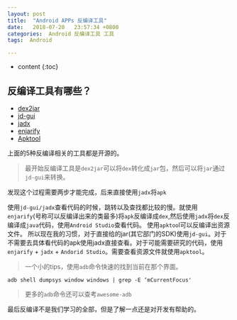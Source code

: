 ```yaml
---
layout: post
title:  "Android APPs 反编译工具"
date:   2018-07-20   23:57:34 +0800
categories:  Android 反编译工具 工具
tags:  Android

---
```


* content
{:toc}
## 反编译工具有哪些？

* [dex2jar]( https://github.com/pxb1988/dex2jar)
* [jd-gui](https://github.com/java-decompiler/jd-gui)
* [jadx](https://github.com/skylot/jadx)
* [enjarify](https://github.com/google/enjarify)
* [Apktool](https://github.com/iBotPeaches/Apktool)

上面的5种反编译相关的工具都是开源的。

> 最开始反编译工具是`dex2jar`可以将`dex`转化成`jar`包，然后可以将`jar`通过`jd-gui`来转换。

发现这个过程需要两步才能完成，后来直接使用`jadx`将`apk`
<!-- more -->
使用`jd-gui/jadx`查看代码的时候，跳转以及查找都比较的慢。就使用`enjarify`(号称可以反编译出来的类最多)将`apk`反编译成`dex`,然后使用`jadx`将`dex`反编译成`java`代码，使用`Android Studio`查看代码。
使用`apktoo`l可以反编译出资源文件。
所以现在我的习惯，对于直接给的jar(其它部门的SDK)使用`jd-gui`。对于不需要去具体看代码的apk使用jadx直接查看。对于可能需要研究的代码，使用`enjarify` + `jadx` + `Andorid Studio`。需要查看资源文件就使用`apktool`。

> 一个小的tips，使用`adb`命令快速的找到当前在那个界面。

```shell
adb shell dumpsys window windows | grep -E ‘mCurrentFocus'
```

> 更多的`adb`命令还可以查考`awesome-adb`

最后反编译不是我们学习的全部，但是了解一点还是对开发有帮助的。
